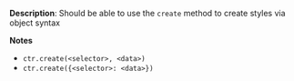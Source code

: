 __Description__: Should be able to use the `create` method to create styles via object syntax

__Notes__

+ `ctr.create(<selector>, <data>)`
+ `ctr.create({<selector>: <data>})`
